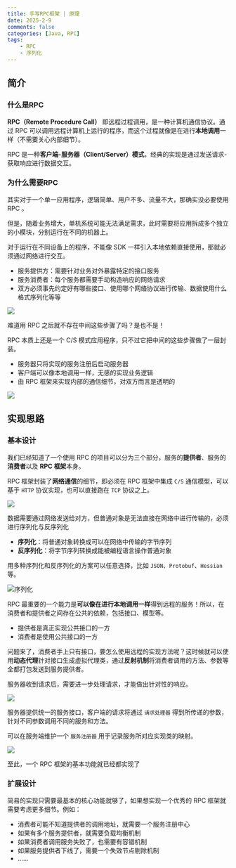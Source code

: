 ```yaml
---
title: 手写RPC框架 | 原理
date: 2025-2-9
comments: false
categories: [Java, RPC]
tags: 
    - RPC
    - 序列化
---
```


## 简介

### 什么是RPC

**RPC（Remote Procedure Call）** 即远程过程调用，是一种计算机通信协议。通过 RPC 可以调用远程计算机上运行的程序，而这个过程就像是在进行**本地调用**一样（不需要关心内部细节）。

RPC 是一种**客户端-服务器（Client/Server）模式**，经典的实现是通过发送请求-获取响应进行数据交互。

### 为什么需要RPC

其实对于一个单一应用程序，逻辑简单、用户不多、流量不大，那确实没必要使用 RPC 。

但是，随着业务增大，单机系统可能无法满足需求，此时需要将应用拆成多个独立的小模块，分别运行在不同的机器上。

对于运行在不同设备上的程序，不能像 SDK 一样引入本地依赖直接使用，那就必须通过网络进行交互。

- 服务提供方：需要针对业务对外暴露特定的接口服务
- 服务消费者：每个服务都需要手动构造响应的网络请求
- 双方必须事先约定好有哪些接口、使用哪个网络协议进行传输、数据使用什么格式序列化等等

![](https://images.rescld.cn/20250209145228.png)

难道用 RPC 之后就不存在中间这些步骤了吗？是也不是！

RPC 本质上还是一个 C/S 模式应用程序，只不过它把中间的这些步骤做了一层封装。

- 服务器只将实现的服务注册后启动服务器
- 客户端可以像本地调用一样，无感的实现业务逻辑
- 由 RPC 框架来实现内部的通信细节，对双方而言是透明的

![](https://images.rescld.cn/20250209152004.png)

## 实现思路

### 基本设计

我们已经知道了一个使用 RPC 的项目可以分为三个部分，服务的**提供者**、服务的**消费者**以及 **RPC 框架**本身。

RPC 框架封装了**网络通信**的细节，即必须在 RPC 框架中集成 `C/S` 通信模型，可以基于 `HTTP` 协议实现，也可以直接跑在 `TCP` 协议之上。

![](https://images.rescld.cn/20250209160945.png)

数据需要通过网络发送给对方，但普通对象是无法直接在网络中进行传输的，必须进行序列化与反序列化

- **序列化**：将普通对象转换成可以在网络中传输的字节序列
- **反序列化**：将字节序列转换成能被编程语言操作普通对象

用多种序列化和反序列化的方案可以任意选择，比如 `JSON`、`Protobuf`、`Hessian` 等。

<img title="" src="https://images.rescld.cn/20250209163828.png" alt="序列化" data-align="inline">

RPC 最重要的一个能力是**可以像在进行本地调用一样**得到远程的服务！所以，在消费者和提供者之间存在公共的依赖，包括接口、模型等。

- 提供者是真正实现公共接口的一方
- 消费者是使用公共接口的一方

问题来了，消费者手上只有接口，要怎么使用远程的实现方法呢？这时候就可以使用**动态代理**针对接口生成虚拟代理类，通过**反射机制**将消费者调用的方法、参数等全都打包发送到服务提供者。

服务器收到请求后，需要进一步处理请求，才能做出针对性的响应。

![](https://images.rescld.cn/20250209171820.png)

服务器提供统一的服务接口，客户端的请求将通过 `请求处理器` 得到所传递的参数，针对不同参数调用不同的服务和方法。

可以在服务端维护一个 `服务注册器` 用于记录服务所对应实现类的映射。

![](https://images.rescld.cn/20250209182427.png)

至此，一个 RPC 框架的基本功能就已经都实现了

### 扩展设计

简易的实现只需要最基本的核心功能就够了，如果想实现一个优秀的 RPC 框架就需要考虑更多细节。例如：

- 消费者可能不知道提供者的调用地址，就需要一个服务注册中心
- 如果有多个服务提供者，就需要负载均衡机制
- 如果消费者调用服务失败了，也需要有容错机制
- 如果服务提供者下线了，需要一个失效节点剔除机制
- ......


